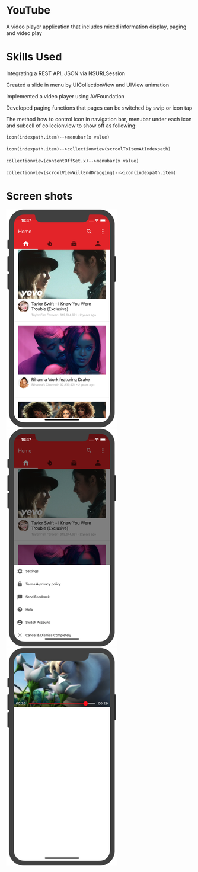 # YouTube

A video player application that includes mixed information display, paging and video play

# Skills Used

Integrating a REST API, JSON via NSURLSession

Created a slide in menu by UICollectionView and UIView animation

Implemented a video player using AVFoundation

Developed paging functions that pages can be switched by swip or icon tap

The method how to control icon in navigation bar, menubar under each icon and subcell of collecionview to show off as following:

    icon(indexpath.item)-->menubar(x value)

    icon(indexpath.item)-->collectionview(scroolToItemAtIndexpath)

    collectionview(contentOffSet.x)-->menubar(x value)

    collectionview(scroolViewWillEndDragging)-->icon(indexpath.item)

# Screen shots

<img src="https://github.com/Lei1025/YouTube/blob/master/MainPage.png" width="300">
<br>
<img src="https://github.com/Lei1025/YouTube/blob/master/Menu.png" width="300">
<br>
<img src="https://github.com/Lei1025/YouTube/blob/master/Player.png" width="300">

